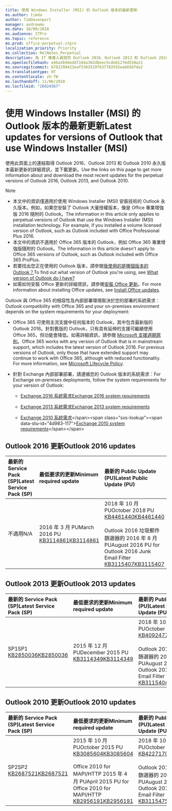```yaml
---
title: 使用 Windows Installer (MSI) 的 Outlook 版本的最新更新
ms.author: timda
author: TimDavenport
manager: andrewmo
ms.date: 10/09/2018
ms.audience: ITPro
ms.topic: reference
ms.prod: office-perpetual-itpro
localization_priority: Priority
ms.collection: RelNotes_Perpetual
description: 為 IT 專業人員提供 Outlook 2016、Outlook 2013 和 Outlook 2010 永久版本的最新更新資訊連結
ms.openlocfilehash: e46a3b9deddf184a382d8eec5cdeb1276d550a21
ms.sourcegitcommit: 6782299423eaf5303519f637783555eab656fde2
ms.translationtype: HT
ms.contentlocale: zh-TW
ms.lasthandoff: 11/06/2018
ms.locfileid: "26024567"
---
```

# <a name="latest-updates-for-versions-of-outlook-that-use-windows-installer-msi"></a><span data-ttu-id="4d983-103">使用 Windows Installer (MSI) 的 Outlook 版本的最新更新</span><span class="sxs-lookup"><span data-stu-id="4d983-103">Latest updates for versions of Outlook that use Windows Installer (MSI)</span></span>

<span data-ttu-id="4d983-104">使用此頁面上的連結取得 Outlook 2016、Outlook 2013 和 Outlook 2010 永久版本最新更新的詳細資訊，並下載更新。</span><span class="sxs-lookup"><span data-stu-id="4d983-104">Use the links on this page to get more information about and download the most recent updates for the perpetual versions of Outlook 2016, Outlook 2013, and Outlook 2010.</span></span>
  
> [!NOTE]
> - <span data-ttu-id="4d983-p101">本文中的資訊僅適用於使用 Windows Installer (MSI) 安裝技術的 Outlook 永久版本。例如，如果您安裝了 Outlook 大量授權版本，像是 Office 專業增強版 2016 隨附的 Outlook。</span><span class="sxs-lookup"><span data-stu-id="4d983-p101">The information in this article only applies to perpetual versions of Outlook that use the Windows Installer (MSI) installation technology. For example, if you installed a volume licensed version of Outlook, such as Outlook included with Office Professional Plus 2016.</span></span>
> - <span data-ttu-id="4d983-107">本文中的資訊不適用於 Office 365 版本的 Outlook，例如 Office 365 專業增強版隨附的 Outlook。</span><span class="sxs-lookup"><span data-stu-id="4d983-107">The information in this article doesn't apply to Office 365 versions of Outlook, such as Outlook included with Office 365 ProPlus.</span></span>
> - <span data-ttu-id="4d983-108">若要找出您正在使用的 Outlook 版本，請參閱[我使用的是哪個版本的 Outlook？](https://support.office.com/article/b3a9568c-edb5-42b9-9825-d48d82b2257c)</span><span class="sxs-lookup"><span data-stu-id="4d983-108">To find out what version of Outlook you're using, see [What version of Outlook do I have?](https://support.office.com/article/b3a9568c-edb5-42b9-9825-d48d82b2257c)</span></span>
> - <span data-ttu-id="4d983-109">如需如何安裝 Office 更新的詳細資訊，請參閱[安裝 Office 更新](https://support.office.com/article/2ab296f3-7f03-43a2-8e50-46de917611c5)。</span><span class="sxs-lookup"><span data-stu-id="4d983-109">For more information about installing Office updates, see [Install Office updates](https://support.office.com/article/2ab296f3-7f03-43a2-8e50-46de917611c5).</span></span> 
  
<span data-ttu-id="4d983-110">Outlook 與 Office 365 的相容性及內部部署環境取決於您的部署的系統需求︰</span><span class="sxs-lookup"><span data-stu-id="4d983-110">Outlook compatibility with Office 365 and your on-premises environment depends on the system requirements for your deployment:</span></span>
  
- <span data-ttu-id="4d983-p102">Office 365 可使用主流支援中任何版本的 Outlook，其中包含最新版的 Outlook 2016。針對舊版的 Outlook，只有具有延伸的支援可繼續使用 Office 365，但功能會降低。如需詳細資訊，請參閱 [Microsoft 支援週期原則](https://support.microsoft.com/lifecycle)。</span><span class="sxs-lookup"><span data-stu-id="4d983-p102">Office 365 works with any version of Outlook that is in mainstream support, which includes the latest version of Outlook 2016. For previous versions of Outlook, only those that have extended support may continue to work with Office 365, although with reduced functionality. For more information, see [Microsoft Lifecycle Policy](https://support.microsoft.com/lifecycle).</span></span>
    
- <span data-ttu-id="4d983-114">針對 Exchange 內部部署部署，請遵循您的 Outlook 版本的系統需求︰</span><span class="sxs-lookup"><span data-stu-id="4d983-114">For Exchange on-premises deployments, follow the system requirements for your version of Outlook:</span></span>
    
  - [<span data-ttu-id="4d983-115">Exchange 2016 系統需求</span><span class="sxs-lookup"><span data-stu-id="4d983-115">Exchange 2016 system requirements</span></span>](https://docs.microsoft.com/Exchange/plan-and-deploy/system-requirements)
    
  - [<span data-ttu-id="4d983-116">Exchange 2013 系統需求</span><span class="sxs-lookup"><span data-stu-id="4d983-116">Exchange 2013 system requirements</span></span>](https://docs.microsoft.com/exchange/exchange-2013-system-requirements-exchange-2013-help)
    
  - <span data-ttu-id="4d983-117">[Exchange 2010 系統需求](https://docs.microsoft.com/previous-versions/office/exchange-server-2010/aa996719(v=exchg.141))</span><span class="sxs-lookup"><span data-stu-id="4d983-117">[Exchange 2010 system requirements](https://docs.microsoft.com/previous-versions/office/exchange-server-2010/aa996719(v=exchg.141))</span></span>

   
## <a name="outlook-2016-updates"></a><span data-ttu-id="4d983-118">Outlook 2016 更新</span><span class="sxs-lookup"><span data-stu-id="4d983-118">Outlook 2016 updates</span></span>

|<span data-ttu-id="4d983-119">**最新的 Service Pack (SP)**</span><span class="sxs-lookup"><span data-stu-id="4d983-119">**Latest Service Pack (SP)**</span></span>|<span data-ttu-id="4d983-120">**最低要求的更新**</span><span class="sxs-lookup"><span data-stu-id="4d983-120">**Minimum required update**</span></span>|<span data-ttu-id="4d983-121">**最新的 Public Update (PU)**</span><span class="sxs-lookup"><span data-stu-id="4d983-121">**Latest Public Update (PU)**</span></span>|
|:-----|:-----|:-----|
|<span data-ttu-id="4d983-122">不適用</span><span class="sxs-lookup"><span data-stu-id="4d983-122">N/A</span></span>  <br/> |<span data-ttu-id="4d983-123">2016 年 3 月 PU</span><span class="sxs-lookup"><span data-stu-id="4d983-123">March 2016 PU</span></span> <br/>[<span data-ttu-id="4d983-124">KB3114861</span><span class="sxs-lookup"><span data-stu-id="4d983-124">KB3114861</span></span>](https://support.microsoft.com/help/3114861) <br/> |<span data-ttu-id="4d983-125">2018 年 10 月 PU</span><span class="sxs-lookup"><span data-stu-id="4d983-125">October 2018 PU</span></span> <br/>[<span data-ttu-id="4d983-126">KB4461440</span><span class="sxs-lookup"><span data-stu-id="4d983-126">KB4461440</span></span>](https://support.microsoft.com/help/4461440) <br/><br/> <span data-ttu-id="4d983-127">Outlook 2016 垃圾郵件篩選器的 2016 年 8 月 PU</span><span class="sxs-lookup"><span data-stu-id="4d983-127">August 2016 PU for Outlook 2016 Junk Email Filter</span></span>  <br/>[<span data-ttu-id="4d983-128">KB3115407</span><span class="sxs-lookup"><span data-stu-id="4d983-128">KB3115407</span></span>](https://support.microsoft.com/help/3115407) <br/> |
   
## <a name="outlook-2013-updates"></a><span data-ttu-id="4d983-129">Outlook 2013 更新</span><span class="sxs-lookup"><span data-stu-id="4d983-129">Outlook 2013 updates</span></span>

|<span data-ttu-id="4d983-130">**最新的 Service Pack (SP)**</span><span class="sxs-lookup"><span data-stu-id="4d983-130">**Latest Service Pack (SP)**</span></span>|<span data-ttu-id="4d983-131">**最低要求的更新**</span><span class="sxs-lookup"><span data-stu-id="4d983-131">**Minimum required update**</span></span>|<span data-ttu-id="4d983-132">**最新的 Public Update (PU)**</span><span class="sxs-lookup"><span data-stu-id="4d983-132">**Latest Public Update (PU)**</span></span>|
|:-----|:-----|:-----|
|<span data-ttu-id="4d983-133">SP1</span><span class="sxs-lookup"><span data-stu-id="4d983-133">SP1</span></span>  <br/>[<span data-ttu-id="4d983-134">KB2850036</span><span class="sxs-lookup"><span data-stu-id="4d983-134">KB2850036</span></span>](https://go.microsoft.com/fwlink/p/?LinkId=512538) <br/> |<span data-ttu-id="4d983-135">2015 年 12 月 PU</span><span class="sxs-lookup"><span data-stu-id="4d983-135">December 2015 PU</span></span> <br/>[<span data-ttu-id="4d983-136">KB3114349</span><span class="sxs-lookup"><span data-stu-id="4d983-136">KB3114349</span></span>](https://support.microsoft.com/kb/3114349) <br/> |<span data-ttu-id="4d983-137">2018 年 10 月 PU</span><span class="sxs-lookup"><span data-stu-id="4d983-137">October 2018 PU</span></span> <br/>[<span data-ttu-id="4d983-138">KB4092477</span><span class="sxs-lookup"><span data-stu-id="4d983-138">KB4092477</span></span>](https://support.microsoft.com/help/4092477) <br/><br/>  <span data-ttu-id="4d983-139">Outlook 2013 垃圾郵件篩選器的 2016 年 8 月 PU</span><span class="sxs-lookup"><span data-stu-id="4d983-139">August 2016 PU for Outlook 2013 Junk Email Filter</span></span> <br/> [<span data-ttu-id="4d983-140">KB3115404</span><span class="sxs-lookup"><span data-stu-id="4d983-140">KB3115404</span></span>](https://support.microsoft.com/kb/3115404) <br/> |
   
## <a name="outlook-2010-updates"></a><span data-ttu-id="4d983-141">Outlook 2010 更新</span><span class="sxs-lookup"><span data-stu-id="4d983-141">Outlook 2010 updates</span></span>

|<span data-ttu-id="4d983-142">**最新的 Service Pack (SP)**</span><span class="sxs-lookup"><span data-stu-id="4d983-142">**Latest Service Pack (SP)**</span></span>|<span data-ttu-id="4d983-143">**最低要求的更新**</span><span class="sxs-lookup"><span data-stu-id="4d983-143">**Minimum required update**</span></span>|<span data-ttu-id="4d983-144">**最新的 Public Update (PU)**</span><span class="sxs-lookup"><span data-stu-id="4d983-144">**Latest Public Update (PU)**</span></span>|
|:-----|:-----|:-----|
|<span data-ttu-id="4d983-145">SP2</span><span class="sxs-lookup"><span data-stu-id="4d983-145">SP2</span></span> <br/>[<span data-ttu-id="4d983-146">KB2687521</span><span class="sxs-lookup"><span data-stu-id="4d983-146">KB2687521</span></span>](https://go.microsoft.com/fwlink/p/?LinkId=512542) <br/> |<span data-ttu-id="4d983-147">2015 年 10 月 PU</span><span class="sxs-lookup"><span data-stu-id="4d983-147">October 2015 PU</span></span> <br/> [<span data-ttu-id="4d983-148">KB3085604</span><span class="sxs-lookup"><span data-stu-id="4d983-148">KB3085604</span></span>](https://support.microsoft.com/kb/3085604) <br/><br/>  <span data-ttu-id="4d983-149">Office 2010 for MAPI/HTTP 2015 年 4 月 PU</span><span class="sxs-lookup"><span data-stu-id="4d983-149">April 2015 PU for Office 2010 for MAPI/HTTP</span></span> <br/> [<span data-ttu-id="4d983-150">KB2956191</span><span class="sxs-lookup"><span data-stu-id="4d983-150">KB2956191</span></span>](https://support.microsoft.com/zh-TW/help/2956191/april-14-2015-update-for-office-2010-kb2956191) <br/> |<span data-ttu-id="4d983-151">2018 年 10 月 PU</span><span class="sxs-lookup"><span data-stu-id="4d983-151">October 2018 PU</span></span> <br/>[<span data-ttu-id="4d983-152">KB4227170</span><span class="sxs-lookup"><span data-stu-id="4d983-152">KB4227170</span></span>](https://support.microsoft.com/help/4227170) <br/><br/>  <span data-ttu-id="4d983-153">Outlook 2010 垃圾郵件篩選器的 2016 年 8 月 PU</span><span class="sxs-lookup"><span data-stu-id="4d983-153">August 2016 PU for Outlook 2010 Junk Email Filter</span></span> <br/> [<span data-ttu-id="4d983-154">KB3115475</span><span class="sxs-lookup"><span data-stu-id="4d983-154">KB3115475</span></span>](https://support.microsoft.com/kb/3115475) <br/> |
   

